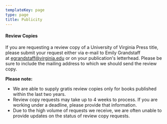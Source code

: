 ```yaml
---
templateKey: page
type: page
title: Publicity
---
```

#### Review Copies

If you are requesting a review copy of a University of Virginia Press title, please submit your request either via e-mail to Emily Grandstaff at [egrandstaff@virginia.edu](mailto:egrandstaff@virginia.edu) or on your publication's letterhead. Please be sure to include the mailing address to which we should send the review copy.

**Please note:**

* We are able to supply gratis review copies only for books published within the last two years.
* Review copy requests may take up to 4 weeks to process. If you are working under a deadline, please provide that information.
* Due to the high volume of requests we receive, we are often unable to provide updates on the status of review copy requests.